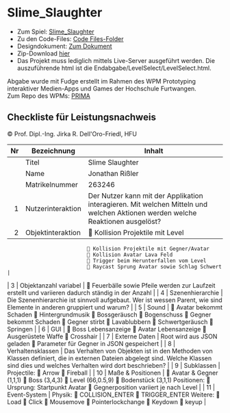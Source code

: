 # Slime_Slaughter

- Zum Spiel: [Slime_Slaughter](https://jonnyre.github.io/Slime_Slaughter/Code/Endabgabe/LevelSelect/LevelSelect.html)<br/>
- Zu den Code-Files: [Code Files-Folder](https://github.com/Jonnyre/Slime_Slaughter/tree/main/Code)<br/>
- Designdokument: [Zum Dokument](https://github.com/Jonnyre/Slime_Slaughter/blob/main/Designdokument.pdf)<br/>
- Zip-Download [hier](https://github.com/Jonnyre/Slime_Slaughter/blob/main/Slime_Slaughter.zip)
- Das Projekt muss lediglich mittels Live-Server ausgeführt werden. Die auszuführende html ist die Endabgabe/LevelSelect/LevelSelect.html.

Abgabe wurde mit Fudge erstellt im Rahmen des WPM Prototyping interaktiver Medien-Apps und Games der Hochschule Furtwangen.<br/>
Zum Repo des WPMs: [PRIMA](https://github.com/JirkaDellOro/Prima)

## Checkliste für Leistungsnachweis
© Prof. Dipl.-Ing. Jirka R. Dell'Oro-Friedl, HFU

| Nr | Bezeichnung           | Inhalt                                                                                                                                                                                                                                                                         |
|---:|-----------------------|--------------------------------------------------------------------------------------------------------------------------------------------------------------------------------------------------------------------------------------------------------------------------------|
|    | Titel                 | Slime Slaughter
|    | Name                  | Jonathan Rißler
|    | Matrikelnummer        | 263246
|  1 | Nutzerinteraktion     | Der Nutzer kann mit der Applikation interagieren. Mit welchen Mitteln und welchen Aktionen werden welche Reaktionen ausgelöst?                                                                                                                                                 |
|  2 | Objektinteraktion     | Kollision Projektile mit Level
                               Kollision Projektile mit Gegner/Avatar
                               Kollision Avatar Lava Feld
                               Trigger beim Herunterfallen vom Level
                               Raycast Sprung Avatar sowie Schlag Schwert                                                                                                   |
|  3 | Objektanzahl variabel |  Feuerbälle sowie Pfeile werden zur Laufzeit erstellt und variieren dadurch ständig in der
Anzahl                                                                                                                                                                       |
|  4 | Szenenhierarchie      | Die Szenenhierarchie ist sinnvoll aufgebaut. Wer ist wessen Parent, wie sind Elemente in anderen gruppiert und warum?                                                                                                                                                         |
|  5 | Sound                 |  Avatar bekommt Schaden
                                Hintergrundmusik
                                Bossgeräusch
                                Bogenschuss
                                Gegner bekommt Schaden
                                Gegner stirbt
                                Lavablubbern
                                Schwertgeräusch
                                Springen 
                                          |
|  6 | GUI                   |  Boss Lebensanzeige
                                Avatar Lebensanzeige
                                Ausgerüstete Waffe
                                Crosshair                                                                                    |
|  7 | Externe Daten         | Root wird aus JSON geladen
 Parameter für Gegner in JSON gespeichert                                                                                   |
|  8 | Verhaltensklassen     | Das Verhalten von Objekten ist in den Methoden von Klassen definiert, die in externen Dateien abgelegt sind. Welche Klassen sind dies und welches Verhalten wird dort beschrieben?                                                                                             |
|  9 | Subklassen            | Projectile:
                                Arrow
                                Fireball 
 |
| 10 | Maße & Positionen     |  Avatar & Gegner (1,1,1)
                                Boss (3,4,3)
                                Level (66,0.5,9)
                                Bodenstück (3,1,1)
                               Positionen:
                                Ursprung: Startpunkt Avatar
                                Gegnerposition variiert je nach Level                                                                                                        |
| 11 | Event-System          | Physik:
                                COLLISION_ENTER
                                TRIGGER_ENTER
                               Weitere:
                                Load
                                Click
                                Mousemove
                                Pointerlockchange
                                Keydown
                                keyup                                                                                                                                                                                   |
